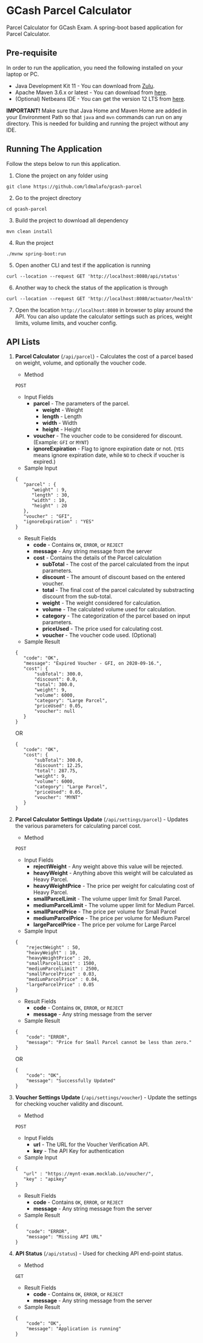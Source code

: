 # GCash Parcel Calculator
Parcel Calculator for GCash Exam. A spring-boot based application for Parcel Calculator.

## Pre-requisite
In order to run the application, you need the following installed on your laptop or PC.

- Java Development Kit 11 - You can download from [Zulu](https://www.azul.com/downloads/?package=jdk).
- Apache Maven 3.6.x or latest - You can download from [here](https://maven.apache.org/download.cgi).
- (Optional) Netbeans IDE - You can get the version 12 LTS from [here](https://netbeans.apache.org/download/nb120/nb120.html).

**IMPORTANT!** Make sure that Java Home and Maven Home are added in your Environment Path so that `java` and `mvn` commands can run on any directory.  This is needed for building and running the project without any IDE.

## Running The Application
Follow the steps below to run this application.

1. Clone the project on any folder using
```
git clone https://github.com/ldmalafo/gcash-parcel
```
2. Go to the project directory
```
cd gcash-parcel
```
3. Build the project to download all dependency
```
mvn clean install
```
4. Run the project
```
./mvnw spring-boot:run
```
5. Open another CLI and test if the application is running
```
curl --location --request GET 'http://localhost:8080/api/status'
```
6. Another way to check the status of the application is through
```
curl --location --request GET 'http://localhost:8080/actuator/health'
```
7. Open the location `http://localhost:8080` in browser to play around the API.  You can also update the calculator settings such as prices, weight limits, volume limits, and voucher config.

## API Lists
1. **Parcel Calculator** (`/api/parcel`) - Calculates the cost of a parcel based on weight, volume, and optionally the voucher code.
   - Method
   ```
   POST
   ```
   - Input Fields
     - **parcel** - The parameters of the parcel.
       - **weight** - Weight
       - **length** - Length
       - **width** - Width
       - **height** - Height
     - **voucher** - The voucher code to be considered for discount. (Example: `GFI` or `MYNT`)
     - **ignoreExpiration** - Flag to ignore expiration date or not. (`YES` means ignore expiration date, while `NO` to check if voucher is expired.)
   - Sample Input
   ```
   {
      "parcel" : {
         "weight" : 9,
         "length" : 30,
         "width" : 10,
         "height" : 20
      },
      "voucher" : "GFI",
      "ignoreExpiration" : "YES"
   }
   ```
   - Result Fields
     - **code** - Contains `OK`, `ERROR`, or `REJECT`
     - **message** - Any string message from the server
     - **cost** - Contains the details of the Parcel calculation
       - **subTotal** - The cost of the parcel calculated from the input parameters.
       - **discount** - The amount of discount based on the entered voucher.
       - **total** - The final cost of the parcel calculated by substracting discount from the sub-total.
       - **weight** - The weight considered for calculation.
       - **volume** - The calculated volume used for calculation.
       - **category** - The categorization of the parcel based on input parameters.
       - **priceUsed** - The price used for calculating cost.
       - **voucher** - The voucher code used. (Optional)
   - Sample Result
   ```
   {
      "code": "OK",
      "message": "Expired Voucher - GFI, on 2020-09-16.",
      "cost": {
          "subTotal": 300.0,
          "discount": 0.0,
          "total": 300.0,
          "weight": 9,
          "volume": 6000,
          "category": "Large Parcel",
          "priceUsed": 0.05,
          "voucher": null
      }
   }
   ```
   
   OR
   
   ```
   {
      "code": "OK",
      "cost": {
          "subTotal": 300.0,
          "discount": 12.25,
          "total": 287.75,
          "weight": 9,
          "volume": 6000,
          "category": "Large Parcel",
          "priceUsed": 0.05,
          "voucher": "MYNT"
      }
   }
   ```
2. **Parcel Calculator Settings Update** (`/api/settings/parcel`) - Updates the various parameters for calculating parcel cost.
   - Method
   ```
   POST
   ```
   - Input Fields
     - **rejectWeight** - Any weight above this value will be rejected.
     - **heavyWeight** - Anything above this weight will be calculated as Heavy Parcel.
     - **heavyWeightPrice** - The price per weight for calculating cost of Heavy Parcel.
     - **smallParcelLimit** - The volume upper limit for Small Parcel.
     - **mediumParcelLimit** - The volume upper limit for Medium Parcel.
     - **smallParcelPrice** - The price per volume for Small Parcel
     - **mediumParcelPrice** - The price per volume for Medium Parcel
     - **largeParcelPrice** - The price per volume for Large Parcel
   - Sample Input
   ```
   {
       "rejectWeight" : 50,
       "heavyWeight" : 10,
       "heavyWeightPrice" : 20,
       "smallParcelLimit" : 1500,
       "mediumParcelLimit" : 2500,
       "smallParcelPrice" : 0.03,
       "mediumParcelPrice" : 0.04,
       "largeParcelPrice" : 0.05
   }
   ```
   - Result Fields
     - **code** - Contains `OK`, `ERROR`, or `REJECT`
     - **message** - Any string message from the server
   - Sample Result
   ```
   {
       "code": "ERROR",
       "message": "Price for Small Parcel cannot be less than zero."
   }
   ```
   
   OR
   
   ```
   {
       "code": "OK",
       "message": "Successfully Updated"
   }
   ```
3. **Voucher Settings Update** (`/api/settings/voucher`) - Update the settings for checking voucher validity and discount.
   - Method
   ```
   POST
   ```
   - Input Fields
     - **url** - The URL for the Voucher Verification API.
     - **key** - The API Key for authentication
   - Sample Input
   ```
   {
      "url" : "https://mynt-exam.mocklab.io/voucher/",
      "key" : "apikey"
   }
   ```
   - Result Fields
     - **code** - Contains `OK`, `ERROR`, or `REJECT`
     - **message** - Any string message from the server
   - Sample Result
   ```
   {
       "code": "ERROR",
       "message": "Missing API URL"
   }
   ```
4. **API Status** (`/api/status`) - Used for checking API end-point status.
   - Method
   ```
   GET
   ```
   - Result Fields
     - **code** - Contains `OK`, `ERROR`, or `REJECT`
     - **message** - Any string message from the server
   - Sample Result
   ```
   {
       "code": "OK",
       "message": "Application is running"
   }
   ```
